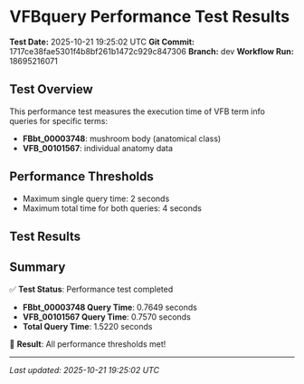 # VFBquery Performance Test Results

**Test Date:** 2025-10-21 19:25:02 UTC
**Git Commit:** 1717ce38fae5301f4b8bf261b1472c929c847306
**Branch:** dev
**Workflow Run:** 18695216071

## Test Overview

This performance test measures the execution time of VFB term info queries for specific terms:

- **FBbt_00003748**: mushroom body (anatomical class)
- **VFB_00101567**: individual anatomy data

## Performance Thresholds

- Maximum single query time: 2 seconds
- Maximum total time for both queries: 4 seconds

## Test Results



## Summary

✅ **Test Status**: Performance test completed

- **FBbt_00003748 Query Time**: 0.7649 seconds
- **VFB_00101567 Query Time**: 0.7570 seconds
- **Total Query Time**: 1.5220 seconds

🎉 **Result**: All performance thresholds met!

---
*Last updated: 2025-10-21 19:25:02 UTC*
